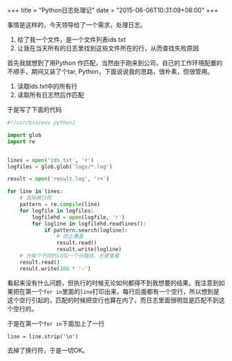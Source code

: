 +++
title  = "Python日志处理记"
date = "2015-06-06T10:31:09+08:00"
+++

事情是这样的，今天领导给了一个需求，处理日志。

1. 给了我一个文件，是一个文件列表ids.txt
2. 让我在当天所有的日志里找到这些文件所在的行，从而查找失败原因

首先我就想到了用Python 作匹配，当然由于刚来到公司，自己的工作环境配置的不顺手，期间又装了个tar, Python，下面说说我的思路，很朴素，但很管用。

1. 读取ids.txt中的所有行
2. 读取所有日志然后作匹配

于是写了下面的代码


```Python
#!/usr/bin/env python2

import glob
import re


lines = open('ids.txt', 'r')
logfiles = glob.glob('logs/*.log')

result = open('result.log', 'r+')

for line in lines:
    # 去除换行符
    pattern = re.compile(line)
    for logfile in logfiles:
        logfilehd = open(logfile, 'r')
        for logline in logfilehd.readlines():
            if pattern.search(logline):
                # 防止覆盖
                result.read()
                result.write(logline)
    # 为每个不同的id加一个分隔线，方便查看
    result.read()
    result.write(100 * '-')
```
看起来没有什么问题，但执行的时候无论如何都得不到我想要的结果。我注意到如果把在第一个`for in`里面的`line`打印出来，每行后面都有一个空行，所以想到是这个空行引起的，匹配的时候把空行也算在内了，而日志里面很明显是匹配不到这个空行的。

于是在第一个`for in`下面加上了一行
```
line = line.strip('\n')
```
去掉了换行符，于是一切OK。
